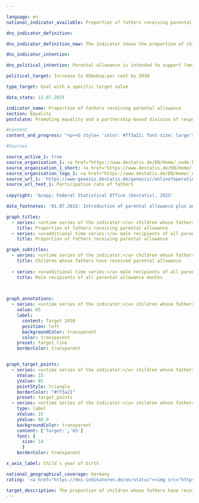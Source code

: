 ```yaml
---

language: en        
national_indicator_available: Proportion of fathers receiving parental allowance        

dns_indicator_definition:         

dns_indicator_definition_new: The indicator shows the proportion of children (in per cent) whose fathers received parental allowance.        

dns_indicator_intention:         

dns_political_intention: Parental allowance is intended to support families in sharing responsibilities as partners and to achieve a good work-life balance for mothers and fathers. The introduction of Parental Allowance Plus and the partnership bonus in particular is intended to further promote social change in gender-stereotypical role models of mothers and fathers and ultimately promote equality in the labour market.        

political_target: Increase to 65&nbsp;per cent by 2030        

type_target: Goal with a specific target value        

data_state: 11.07.2025        

indicator_name: Proportion of fathers receiving parental allowance        
section: Equality        
postulate: Promoting equality and a partnership-based division of responsibilities        

#content         
content_and_progress: "<p><b style= 'color: #ff3a21; font-size: large'>5.1.d Proportion of fathers receiving parental allowance</b><br><br><b>Content and methodology</b><br><br>Parental allowance was introduced when the Federal Parental Allowance and Parental Leave Act (<abbr title='Federal Parental Allowance and Parental Leave Act' tabindex='0'>BEEG</abbr>) came into force for children born on or after January 1, 2007. Parents are entitled to parental allowance if they are resident or ordinarily resident in Germany, live in the same household as their child, are responsible for the child's care and upbringing and have no or only limited gainful employment. The regulations apply equally to mothers and fathers. The parents' spouses or partners are also eligible if they live in the same household. In over 99&nbsp;% of cases, the beneficiaries are biological or adoptive parents.<sup>1</sup> <br><br>The indicator is based on the quarterly parental allowance statistics, in which all approved parental allowance benefits are recorded. It shows the proportion of children born in a particular year whose fathers received parental allowance in relation to all children in that year for whom parental allowance was received.<br><br>As only children who are entitled to parental allowance are taken into account, children of foreign asylum seekers who are not entitled to parental allowance, for example, are not taken into account and therefore have no influence on the indicator.<br><br>The data is based on the completed parental allowance payments per birth cohort. Complete data is therefore generally only available around two years after the end of the respective birth year.<br><br>A differentiation by type of partnership (same-sex or opposite-sex) is not possible due to the current survey methodology. For the sake of simplicity, it is therefore assumed that each child is assigned exactly one father entitled to benefits.<br><br>Until June 30, 2015, the maximum period of entitlement was limited to 14&nbsp;months. For children born from July 1, 2015, parents can choose between different benefit models or combine them: Basic Parental Allowance, Parental Allowance Plus and Partnership Bonus. Depending on the model chosen, the period of entitlement can vary significantly.<br><br>The indicator only shows the actual amount of parental allowance received. It does not include the duration of entitlement or the possible extent of part-time employment while receiving parental allowance.<br><br>Since April 1, 2025, new income limits have applied to the receipt of parental allowance. This new regulation could influence the development of the indicator in future, as fewer couples are likely to be eligible.<br><br><b>Development</b><br><br>Between 2008&nbsp;and 2022, the proportion of fathers receiving parental allowance increased significantly. The proportion of children whose fathers received parental allowance increased from 21.2&nbsp;% in 2008&nbsp;to 46.3&nbsp;% in 2022. Maternal participation remained constant at a high level of around 98&nbsp;% over the same period.<br><br>Despite this trend, the politically set target of increasing the proportion of children with fathers receiving parental allowance to at least 65&nbsp;% by 2030&nbsp;is unlikely to be achieved if the trend remains the same.<br><br>The increase in paternal participation was accompanied by a slight decrease in the average duration of receipt per father. While fathers received parental allowance for children born in 2008&nbsp;for an average of 3.7&nbsp;months, the figure for the 2022&nbsp;cohort was only 3.3&nbsp;months. However, as more fathers participated overall, the total number of parental allowance months claimed by fathers increased. In relation to all eligible fathers&nbsp;–&nbsp;<abbr title='that is to say (id est)' tabindex='0'>i.e.</abbr> including those who did not apply &#8209; the average number of months claimed rose from 0.8&nbsp;(2008) to 1.5&nbsp;months (2022).<br><br>The average duration of entitlement for mothers (in relation to all eligible mothers) was significantly higher in comparison: it was 11.5&nbsp;months for the 2008&nbsp;cohort and rose to 13.8&nbsp;months for the 2022&nbsp;cohort.<br><br>A regional comparison for 2022&nbsp;shows clear differences in paternal participation: The highest proportions were recorded in Sachsen (55.4&nbsp;%) and Bayern (53.8&nbsp;%), while Bremen (35.0&nbsp;%) and Saarland (34.8&nbsp;%) had the lowest figures.<br><br><small><sup>1</sup> For ease of reading, the terms 'mothers' and 'fathers' are used in simplified form below.</small></p>"                

#Sources        

source_active_1: true
source_organisation_1: <a href="https://www.destatis.de/EN/Home/_node.html" target="_blank">Federal Statistical Office</a>
source_organisation_1_short: <a href="https://www.destatis.de/EN/Home/_node.html" target="_blank">Federal Statistical Office</a>
source_organisation_logo_1: <a href="https://www.destatis.de/EN/Home/_node.html" target="_blank"><img src="https://dns-indikatoren.de/public/OrgImgEn/destatis.png" alt="Federal Statistical Office" title=" Click here to visit the homepage of the organizationFederal Statistical Office" style="height:60px; width:148px; border:transparent"/></a>
source_url_1: 'https://www-genesis.destatis.de/genesis//online?operation=table&code=22922-0011&bypass=true&levelindex=0&levelid=1660813986805#abreadcrumb&language=en'
source_url_text_1: Participation rate of fathers
        
copyright: '&copy; Federal Statistical Office (Destatis), 2025'        

data_footnotes: '01.07.2015: Introduction of parental allowance plus and partnership bonus.<br>• In order to analyse all completed benefit payments for a specific period of birth, the maximum possible payment period must be taken into account, meaning that data can only be displayed with a longer time lag.'        

graph_titles: 
  - series: <u>time series of the indicator:</u> children whose fathers have received parental allowance
    title: Proportion of fathers receiving parental allowance
  - series: <u>additional time series:</u> male recipients of all parental allowance months taken
    title: Proportion of fathers receiving parental allowance        

graph_subtitles: 
  - series: <u>time series of the indicator:</u> children whose fathers have received parental allowance
    title: Children whose fathers have received parental allowance
    
  - series: <u>additional time series:</u> male recipients of all parental allowance months taken
    title: Male recipients of all parental allowance months
            


graph_annotations:
  - series: <u>time series of the indicator:</u> children whose fathers have received parental allowance
    value: 65
    label:
      content: Target 2030
      position: left
      backgroundColor: transparent
      color: transparent
    preset: target_line
    borderColor: transparent        


graph_target_points:
  - series: <u>time series of the indicator:</u> children whose fathers have received parental allowance
    xValue: 15
    yValue: 65
    pointStyle: triangle
    borderColor: "#ff3a21"
    preset: target_points
  - series: <u>time series of the indicator:</u> children whose fathers have received parental allowance
    type: label
    xValue: 15
    yValue: 60.0
    backgroundColor: transparent
    content: ['Target:','65']
    font: {
      size: 14
      }
    borderColor: transparent        

x_axis_label: Child`s year of birth        

national_geographical_coverage: Germany        
rating: '<a href="https://dns-indikatoren.de/en/status"><img src="https://sdg-indikatoren.de/public/Wettersymbole/Wolke.png" title="Although the indicator has in 2022 been moving in the desired direction toward the target, if the trend had to continued, the target would have been missed in the target year by more than 20% of the difference between the target value and the value at that time." alt="Weathersymbol: cloud"/></a>'        

target_description: The proportion of children whose fathers have received parental allowance should increase to at least 65&nbsp;per cent by 2030.<br><br>Based on the target formulation, the value of indicator 5.1.d would only increase to around 56&nbsp;per cent by 2030&nbsp;if the average development of the years 2017&nbsp;to 2027&nbsp;continues. The difference to the politically defined target value would be so great (over 20&nbsp;per cent of the difference between the target value and the value from 2022) that it is unlikely that the target will be achieved. Indicator 5.1.d is rated as "cloud" for 2022.        
---
```


